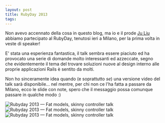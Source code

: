 ```yaml
---
layout: post
title: RubyDay 2013
tags:
---
```


Non avevo accennato della cosa in questo blog, ma io e il prode [Ju
Liu](http://t.co/QEsKuWKhpD) abbiamo partecipato al RubyDay, tenutosi ieri a
Milano, per la prima volta in veste di speaker!

E' stata una esperienza fantastica, il talk sembra essere piaciuto ed ha
provocato una serie di domande molto interessanti ed azzeccate, segno che
evidentemente il tema del trovare soluzioni nuove al design interno alle proprie
applicazioni Rails è sentito da molti.

Non ho sinceramente idea quando (e soprattutto *se*) una versione video del
talk sarà disponibile... nel mentre, per chi non ce l'ha fatta a passare da
Milano, ecco le slide con note, spero che il messaggio possa comunque passare
in qualche modo :)

![Rubyday 2013 — Fat models, skinny controller talk](/images/blog/rubyday-2013/1.jpg)
![Rubyday 2013 — Fat models, skinny controller talk](/images/blog/rubyday-2013/2.jpg)
![Rubyday 2013 — Fat models, skinny controller talk](/images/blog/rubyday-2013/3.jpg)

<script async="async" class="speakerdeck-embed" data-id="12634790b7c201301af332815dcd90ab" data-ratio="1.10822510822511" src="//speakerdeck.com/assets/embed.js"></script>

